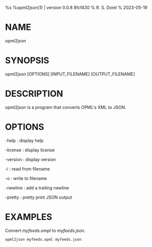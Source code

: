 %s
%opml2json(1) | version 0.0.8 8fcf430
% R. S. Doiel
% 2023-05-19

# NAME

opml2json

# SYNOPSIS

opml2json [OPTIONS] [INPUT_FILENAME] [OUTPUT_FILENAME]

# DESCRIPTION

opml2json is a program that converts OPML's XML to JSON.

# OPTIONS

-help
: display help

-license
: display license

-version
: display version

-i
: read from filename

-o
: write to filename

-newline
: add a trailing newline

-pretty
: pretty print JSON output


# EXAMPLES

Convert *myfeeds.ompl* to *myfeeds.json*.

~~~
opml2json myfeeds.opml myfeeds.json
~~~

